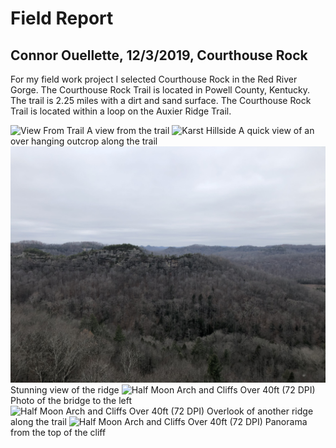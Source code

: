 <!-- Heading 1 -->
# Field Report
<!-- Heading 2 -->
## Connor Ouellette, 12/3/2019, Courthouse Rock

For my field work project I selected Courthouse Rock in the Red River Gorge. The Courthouse Rock Trail is located in Powell County, Kentucky. The trail is 2.25 miles with a dirt and sand surface. The Courthouse Rock Trail is located within a loop on the Auxier Ridge Trail.

![View From Trail](IMG_0706.JPG)
A view from the trail
![Karst Hillside](IMG_0707.JPG)
A quick view of an over hanging outcrop along the trail
![Beautiful View](IMG_0708.JPG)
Stunning view of the ridge
![Half Moon Arch and Cliffs Over 40ft (72 DPI)](IMG_0713.JPG)
Photo of the bridge to the left
![Half Moon Arch and Cliffs Over 40ft (72 DPI)](IMG_0709.JPG)
Overlook of another ridge along the trail
![Half Moon Arch and Cliffs Over 40ft (72 DPI)](IMG_0714.JPG)
Panorama from the top of the cliff